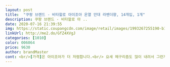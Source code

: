 ```yaml
---
layout: post 
title:  "쿠팡 브랜드 - 비타할로 아이조아 온열 안대 라벤더향, 14개입, 1개" 
description: 쿠팡 브랜드 - 비타할로 아 ..
date: 2020-07-16 21:39:55 
img: https://static.coupangcdn.com/image/retail/images/1993267255190-b17aa52b-8161-45ac-9158-555b5d98ca28.jpg 
linkUrl: http://me2.do/GfZ4XVgJ 
categories: [1010] 
color: 006064 
price: 9630 
author: brandMaster 
cont: <br/>[가격]은 아이조아가 더 저렴합니다.<br/> 요새 메구리즘도 많이 내려서 그런지 아주큰차이는 나지않지만 아이조아가 조금 더 저렴합니다.<br/><br/>[고정력]은 아이조아가 좋습니다.<br/> 귀걸이 부분이 짱짱해요 그래서 여성분들이 끼시기 좋습니다.<br/> 남친도 써보라고 줬더니 아침에 일어날때까지 귀에걸려있다고 하네요근데 짱짱해서 귀가 아프대요^^;;<br/>[발열]은 메구리즘이 압도적입니다.<br/> 후기에도 천천히 따뜻해진다고 쓰여있지만, 따뜻해질때쯤 식어버리네요^^;; 뭔가 따뜻해질락말락한 느낌... <br/> 메구리즘은 발열과 스팀효과가 느껴지는데, 아이조아는 그부분이 좀 약하네요.<br/> 좀더 따뜻하면 좋겠는데 아쉽습니당ㅠ<br/>[향]은 아이조아가 더 진합니다.<br/> 누워있으면 향이 그대로 들어올정도로 진하고 좋아요 전 향나는걸 좋아해서 좋다고생각했지만, 혹시 향에 민감하신 분이라면 라벤더보단 무향이 더 좋으실든 합니다.<br/><br/>■ 일단 사이즈는 쓰던거에비해 딱 맞는기분이였어욥ㅎㅎ<br/>□ 발열은 한 5초 정도면 슬슬 온기가 올라오더라구욯<br/>개인적으로 만족스러웠어요!<br/>고양이들이 피하더라구요... <br/>.<br/>?<br/>그동안 메구리즘 사용하다가 불매운동겸 우리나라제품 이용하자싶어서 쿠팡에서 제일 잘팔리는 아이조아로 구매했습니다.<br/><br/>그리고 귀에 거는 것도 엄청 힘을 주지 않으면 찢어지지 않을 것 같더라구요.<br/><br/>그리고 그 눈부분이 좀 도톰하다고해야되나, 약간 무게감있는게 좋았어욥<br/>그리고 눈에 습기가 살짝 차는데.<br/>.<br/><br/>그리고 코부분 저는 평범한 코에요.<br/><br/>그리고 한 10분정도 지나면 눈가에 촉촉히 습기가 차는게 건조함도 없어지고 쵝옵니닿ㅎ<br/>근데 불편하지 않았어요 절대 없지 않아요!!!!ㅋㅋㅋㅋㅋ<br/> 
---
```

 